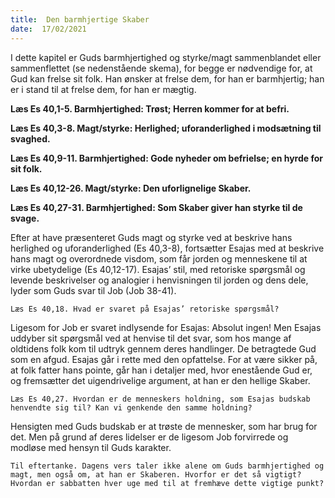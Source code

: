```yaml
---
title:  Den barmhjertige Skaber
date:  17/02/2021
---
```


I dette kapitel er Guds barmhjertighed og styrke/magt sammenblandet eller sammenflettet (se nedenstående skema), for begge er nødvendige for, at Gud kan frelse sit folk. Han ønsker at frelse dem, for han er barmhjertig; han er i stand til at frelse dem, for han er mægtig.

**Læs Es 40,1-5. Barmhjertighed: Trøst; Herren kommer for at befri.**

**Læs Es 40,3-8. Magt/styrke: Herlighed; uforanderlighed i modsætning til svaghed.**

**Læs Es 40,9-11. Barmhjertighed: Gode nyheder om befrielse; en hyrde for sit folk.**

**Læs Es 40,12-26. Magt/styrke: Den uforlignelige Skaber.**

**Læs Es 40,27-31. Barmhjertighed: Som Skaber giver han styrke til de svage.**

Efter at have præsenteret Guds magt og styrke ved at beskrive hans herlighed og uforanderlighed (Es 40,3-8), fortsætter Esajas med at beskrive hans magt og overordnede visdom, som får jorden og menneskene til at virke ubetydelige (Es 40,12-17). Esajas’ stil, med retoriske spørgsmål og levende beskrivelser og analogier i henvisningen til jorden og dens dele, lyder som Guds svar til Job (Job 38-41).

`Læs Es 40,18. Hvad er svaret på Esajas’ retoriske spørgsmål?`

Ligesom for Job er svaret indlysende for Esajas: Absolut ingen! Men Esajas uddyber sit spørgsmål ved at henvise til det svar, som hos mange af oldtidens folk kom til udtryk gennem deres handlinger. De betragtede Gud som en afgud. Esajas går i rette med den opfattelse. For at være sikker på, at folk fatter hans pointe, går han i detaljer med, hvor enestående Gud er, og fremsætter det uigendrivelige argument, at han er den hellige Skaber.

`Læs Es 40,27. Hvordan er de menneskers holdning, som Esajas budskab henvendte sig til? Kan vi genkende den samme holdning?`

Hensigten med Guds budskab er at trøste de mennesker, som har brug for det. Men på grund af deres lidelser er de ligesom Job forvirrede og modløse med hensyn til Guds karakter.

`Til eftertanke. Dagens vers taler ikke alene om Guds barmhjertighed og magt, men også om, at han er Skaberen. Hvorfor er det så vigtigt? Hvordan er sabbatten hver uge med til at fremhæve dette vigtige punkt?`